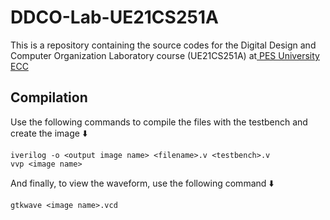 # DDCO-Lab-UE21CS251A

<p>This is a repository containing the source codes for the Digital Design and Computer Organization Laboratory course (UE21CS251A) at<a href = "https://pes.edu"> PES University ECC</a></p>

## Compilation
Use the following commands to compile the files with the testbench and create the image ⬇️

```
iverilog -o <output image name> <filename>.v <testbench>.v
vvp <image name>
```

And finally, to view the waveform, use the following command ⬇️

```
gtkwave <image name>.vcd
```